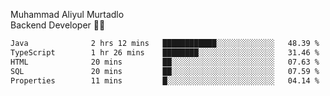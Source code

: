 Muhammad Aliyul Murtadlo
<br>
Backend Developer 👨‍💻
<br>
<!--START_SECTION:waka-->

```txt
Java              2 hrs 12 mins   ████████████░░░░░░░░░░░░░   48.39 %
TypeScript        1 hr 26 mins    ████████░░░░░░░░░░░░░░░░░   31.46 %
HTML              20 mins         ██░░░░░░░░░░░░░░░░░░░░░░░   07.63 %
SQL               20 mins         ██░░░░░░░░░░░░░░░░░░░░░░░   07.59 %
Properties        11 mins         █░░░░░░░░░░░░░░░░░░░░░░░░   04.14 %
```

<!--END_SECTION:waka-->
